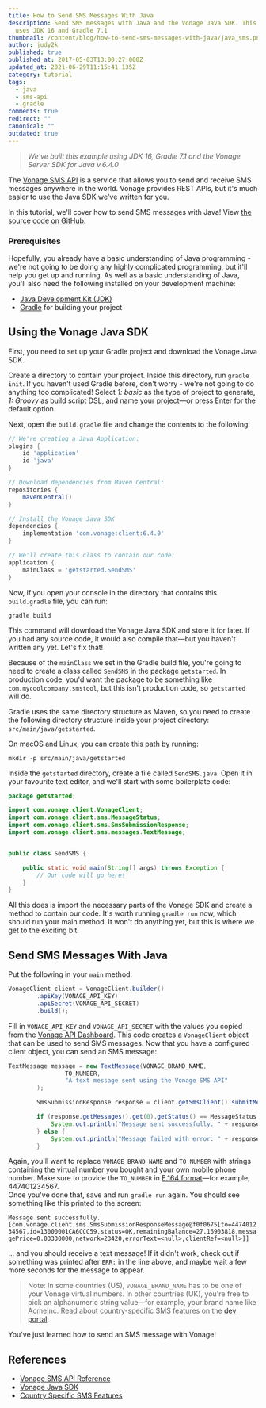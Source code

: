 ```yaml
---
title: How to Send SMS Messages With Java
description: Send SMS messages with Java and the Vonage Java SDK. This tutorial
  uses JDK 16 and Gradle 7.1
thumbnail: /content/blog/how-to-send-sms-messages-with-java/java_sms.png
author: judy2k
published: true
published_at: 2017-05-03T13:00:27.000Z
updated_at: 2021-06-29T11:15:41.135Z
category: tutorial
tags:
  - java
  - sms-api
  - gradle
comments: true
redirect: ""
canonical: ""
outdated: true
---
```

> *We've built this example using JDK 16, Gradle 7.1 and the Vonage Server SDK for Java v.6.4.0*  

The [Vonage SMS API](https://developer.vonage.com/messaging/sms/overview) is a service that allows you to send and receive SMS messages anywhere in the world. Vonage provides REST APIs, but it's much easier to use the Java SDK we've written for you.

In this tutorial, we'll cover how to send SMS messages with Java! View [the source code on GitHub](https://github.com/nexmo-community/send-sms-java/blob/main/src/main/java/getstarted/SendSMS.java).

### Prerequisites

Hopefully, you already have a basic understanding of Java programming - we're not going to be doing any highly complicated programming, but it'll help you get up and running. As well as a basic understanding of Java, you'll also need the following installed on your development machine:
* [Java Development Kit (JDK)](https://www.oracle.com/java/technologies/javase-downloads.html)
* [Gradle](https://gradle.org/) for building your project

<sign-up number></sign-up>

## Using the Vonage Java SDK

First, you need to set up your Gradle project and download the Vonage Java SDK.

Create a directory to contain your project. Inside this directory, run `gradle init`. If you haven't used Gradle before, don't worry - we're not going to do anything too complicated! 
Select _1: basic_ as the type of project to generate, _1: Groovy_ as build script DSL, and name your project—or press Enter for the default option.

Next, open the `build.gradle` file and change the contents to the following:

```groovy
// We're creating a Java Application:
plugins {
    id 'application'
    id 'java'
}

// Download dependencies from Maven Central:
repositories {
    mavenCentral()
}

// Install the Vonage Java SDK
dependencies {
    implementation 'com.vonage:client:6.4.0'
}

// We'll create this class to contain our code:
application {
    mainClass = 'getstarted.SendSMS'
}
```

Now, if you open your console in the directory that contains this `build.gradle` file, you can run:

```shell
gradle build
```

This command will download the Vonage Java SDK and store it for later. If you had any source code, it would also compile that—but you haven't written any yet. Let's fix that!

Because of the `mainClass` we set in the Gradle build file, you're going to need to create a class called `SendSMS` in the package `getstarted`. In production code, you'd want the package to be something like `com.mycoolcompany.smstool`, but this isn't production code, so `getstarted` will do.

Gradle uses the same directory structure as Maven, so you need to create the following directory structure inside your project directory: `src/main/java/getstarted`.

On macOS and Linux, you can create this path by running:

```shell
mkdir -p src/main/java/getstarted
```

Inside the `getstarted` directory, create a file called `SendSMS.java`. Open it in your favourite text editor, and we'll start with some boilerplate code:

```java
package getstarted;

import com.vonage.client.VonageClient;
import com.vonage.client.sms.MessageStatus;
import com.vonage.client.sms.SmsSubmissionResponse;
import com.vonage.client.sms.messages.TextMessage;


public class SendSMS {

    public static void main(String[] args) throws Exception {
        // Our code will go here!
    }
}
```

All this does is import the necessary parts of the Vonage SDK and create a method to contain our code. It's worth running `gradle run` now, which should run your main method. It won't do anything yet, but this is where we get to the exciting bit. 

## Send SMS Messages With Java

Put the following in your `main` method:

```java
VonageClient client = VonageClient.builder()
        .apiKey(VONAGE_API_KEY)
        .apiSecret(VONAGE_API_SECRET)
        .build();
```

Fill in `VONAGE_API_KEY` and `VONAGE_API_SECRET` with the values you copied from the [Vonage API Dashboard](https://dashboard.nexmo.com/). This code creates a `VonageClient` object that can be used to send SMS messages. Now that you have a configured client object, you can send an SMS message:

```java
TextMessage message = new TextMessage(VONAGE_BRAND_NAME,
                TO_NUMBER,
                "A text message sent using the Vonage SMS API"
        );

        SmsSubmissionResponse response = client.getSmsClient().submitMessage(message);

        if (response.getMessages().get(0).getStatus() == MessageStatus.OK) {
            System.out.println("Message sent successfully. " + response.getMessages());
        } else {
            System.out.println("Message failed with error: " + response.getMessages().get(0).getErrorText());
        }
```

Again, you'll want to replace `VONAGE_BRAND_NAME` and `TO_NUMBER` with strings containing the virtual number you bought and your own mobile phone number. Make sure to provide the `TO_NUMBER` in [E.164 format](https://developer.vonage.com/voice/voice-api/guides/numbers)—for example, 447401234567.  
Once you've done that, save and run `gradle run` again. You should see something like this printed to the screen:

`Message sent successfully.[com.vonage.client.sms.SmsSubmissionResponseMessage@f0f0675[to=447401234567,id=13000001CA6CCC59,status=OK,remainingBalance=27.16903818,messagePrice=0.03330000,network=23420,errorText=<null>,clientRef=<null>]]`

... and you should receive a text message! If it didn't work, check out if something was printed after `ERR:` in the line above, and maybe wait a few more seconds for the message to appear.

> Note: In some countries (US), `VONAGE_BRAND_NAME` has to be one of your Vonage virtual numbers. In other countries (UK), you're free to pick an alphanumeric string value—for example, your brand name like AcmeInc. Read about country-specific SMS features on the [dev portal](https://developer.vonage.com/messaging/sms/guides/country-specific-features).

You've just learned how to send an SMS message with Vonage! 
<!--- You can either stop here or, for bonus points, learn how to [build a Web service around it](ADD_LINK_HERE)!-->

## References

* [Vonage SMS API Reference](https://developer.vonage.com/api/sms?theme=dark)
* [Vonage Java SDK](https://github.com/Vonage/vonage-java-sdk)
* [Country Specific SMS Features](https://developer.vonage.com/messaging/sms/guides/country-specific-features)